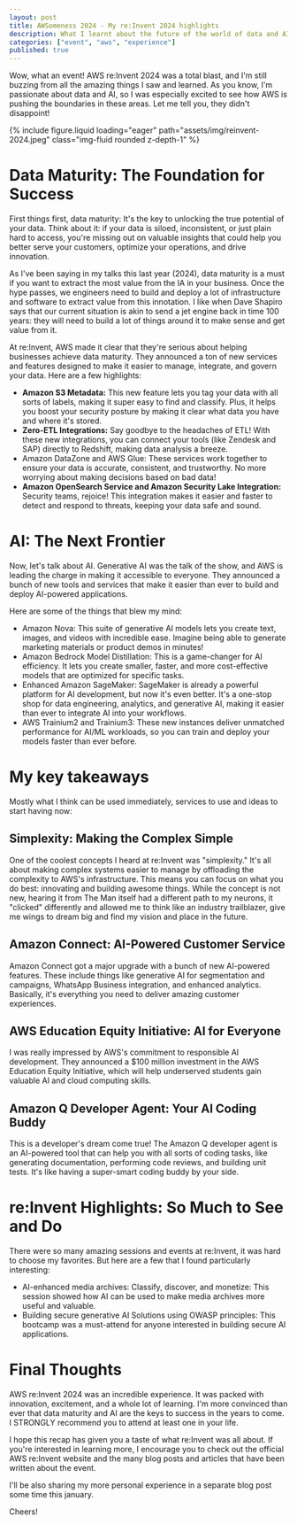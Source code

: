 ```yaml
---
layout: post
title: AWSomeness 2024 - My re:Invent 2024 highlights
description: What I learnt about the future of the world of data and AI from re:Invent 2024
categories: ["event", "aws", "experience"]
published: true
---
```


Wow, what an event! AWS re:Invent 2024 was a total blast, and I'm still buzzing from all the amazing things I saw and learned. As you know, I'm passionate about data and AI, so I was especially excited to see how AWS is pushing the boundaries in these areas. Let me tell you, they didn't disappoint!

{% include figure.liquid loading="eager" path="assets/img/reinvent-2024.jpeg" class="img-fluid rounded z-depth-1" %}

# Data Maturity: The Foundation for Success

First things first, data maturity: It's the key to unlocking the true potential of your data. Think about it: if your data is siloed, inconsistent, or just plain hard to access, you're missing out on valuable insights that could help you better serve your customers, optimize your operations, and drive innovation.

As I've been saying in my talks this last year (2024), data maturity is a must if you want to extract the most value from the IA in your business. Once the hype passes, we engineers need to build and deploy a lot of infrastructure and software to extract value from this innotation. I like when Dave Shapiro says that our current situation is akin to send a jet engine back in time 100 years: they will need to build a lot of things around it to make sense and get value from it.

At re:Invent, AWS made it clear that they're serious about helping businesses achieve data maturity. They announced a ton of new services and features designed to make it easier to manage, integrate, and govern your data. Here are a few highlights:

- **Amazon S3 Metadata:** This new feature lets you tag your data with all sorts of labels, making it super easy to find and classify. Plus, it helps you boost your security posture by making it clear what data you have and where it's stored.
- **Zero-ETL Integrations:** Say goodbye to the headaches of ETL! With these new integrations, you can connect your tools (like Zendesk and SAP) directly to Redshift, making data analysis a breeze.
- Amazon DataZone and AWS Glue: These services work together to ensure your data is accurate, consistent, and trustworthy. No more worrying about making decisions based on bad data!
- **Amazon OpenSearch Service and Amazon Security Lake Integration:** Security teams, rejoice! This integration makes it easier and faster to detect and respond to threats, keeping your data safe and sound.

# AI: The Next Frontier

Now, let's talk about AI. Generative AI was the talk of the show, and AWS is leading the charge in making it accessible to everyone. They announced a bunch of new tools and services that make it easier than ever to build and deploy AI-powered applications.

Here are some of the things that blew my mind:

- Amazon Nova: This suite of generative AI models lets you create text, images, and videos with incredible ease. Imagine being able to generate marketing materials or product demos in minutes!
- Amazon Bedrock Model Distillation: This is a game-changer for AI efficiency. It lets you create smaller, faster, and more cost-effective models that are optimized for specific tasks.
- Enhanced Amazon SageMaker: SageMaker is already a powerful platform for AI development, but now it's even better. It's a one-stop shop for data engineering, analytics, and generative AI, making it easier than ever to integrate AI into your workflows.
- AWS Trainium2 and Trainium3: These new instances deliver unmatched performance for AI/ML workloads, so you can train and deploy your models faster than ever before.

# My key takeaways

Mostly what I think can be used immediately, services to use and ideas to start having now:

## Simplexity: Making the Complex Simple

One of the coolest concepts I heard at re:Invent was "simplexity." It's all about making complex systems easier to manage by offloading the complexity to AWS's infrastructure. This means you can focus on what you do best: innovating and building awesome things.
While the concept is not new, hearing it from The Man itself had a different path to my neurons, it "clicked" differently and allowed me to think like an industry trailblazer, give me wings to dream big and find my vision and place in the future.

## Amazon Connect: AI-Powered Customer Service

Amazon Connect got a major upgrade with a bunch of new AI-powered features. These include things like generative AI for segmentation and campaigns, WhatsApp Business integration, and enhanced analytics. Basically, it's everything you need to deliver amazing customer experiences.

## AWS Education Equity Initiative: AI for Everyone

I was really impressed by AWS's commitment to responsible AI development. They announced a $100 million investment in the AWS Education Equity Initiative, which will help underserved students gain valuable AI and cloud computing skills.

## Amazon Q Developer Agent: Your AI Coding Buddy

This is a developer's dream come true! The Amazon Q developer agent is an AI-powered tool that can help you with all sorts of coding tasks, like generating documentation, performing code reviews, and building unit tests. It's like having a super-smart coding buddy by your side.

# re:Invent Highlights: So Much to See and Do

There were so many amazing sessions and events at re:Invent, it was hard to choose my favorites. But here are a few that I found particularly interesting:

- AI-enhanced media archives: Classify, discover, and monetize: This session showed how AI can be used to make media archives more useful and valuable.
- Building secure generative AI Solutions using OWASP principles: This bootcamp was a must-attend for anyone interested in building secure AI applications.

# Final Thoughts

AWS re:Invent 2024 was an incredible experience. It was packed with innovation, excitement, and a whole lot of learning. I'm more convinced than ever that data maturity and AI are the keys to success in the years to come. I STRONGLY recommend you to attend at least one in your life.

I hope this recap has given you a taste of what re:Invent was all about. If you're interested in learning more, I encourage you to check out the official AWS re:Invent website and the many blog posts and articles that have been written about the event.

I'll be also sharing my more personal experience in a separate blog post some time this january.

Cheers!
